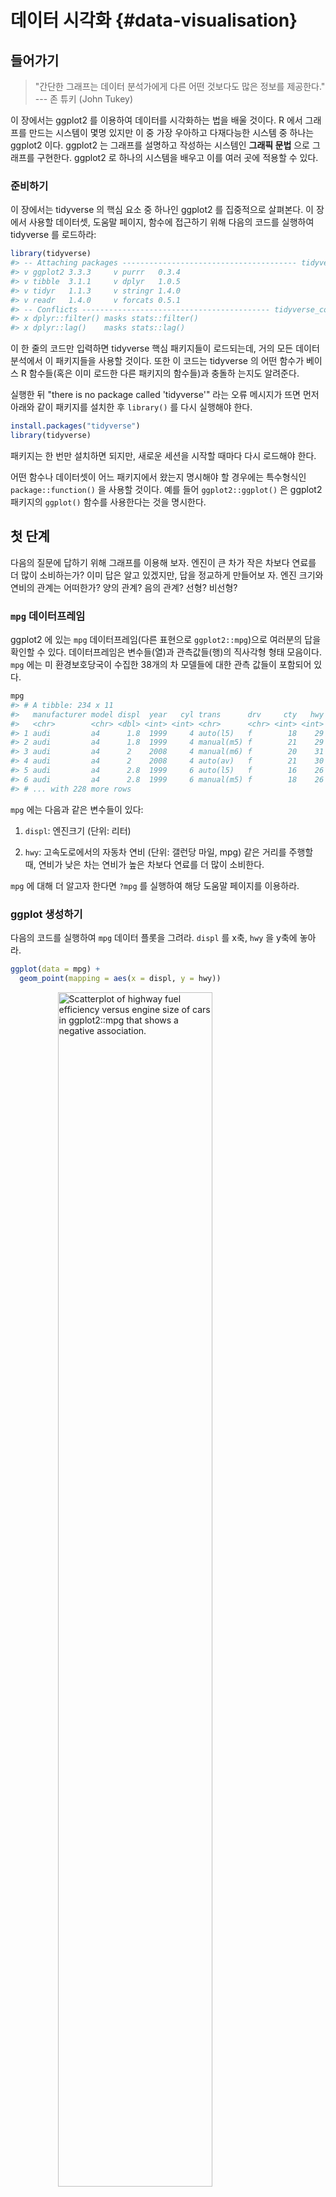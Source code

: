 # 데이터 시각화 {#data-visualisation}

## 들어가기

> "간단한 그래프는 데이터 분석가에게 다른 어떤 것보다도 많은 정보를 제공한다." 
--- 존 튜키 (John Tukey)

이 장에서는 ggplot2 를 이용하여 데이터를 시각화하는 법을 배울 것이다.
R 에서 그래프를 만드는 시스템이 몇명 있지만 이 중 가장 우아하고 다재다능한 
시스템 중 하나는 ggplot2 이다.
ggplot2 는 그래프를 설명하고 작성하는 시스템인 **그래픽 문법** 으로 그래프를 
구현한다.
ggplot2 로 하나의 시스템을 배우고 이를 여러 곳에 적용할 수 있다.

### 준비하기

이 장에서는 tidyverse 의 핵심 요소 중 하나인 ggplot2 를 집중적으로 살펴본다.
이 장에서 사용할 데이터셋, 도움말 페이지, 함수에 접근하기 위해 다음의 코드를 
실행하여 tidyverse 를 로드하라:


```r
library(tidyverse)
#> -- Attaching packages --------------------------------------- tidyverse 1.3.1 --
#> v ggplot2 3.3.3     v purrr   0.3.4
#> v tibble  3.1.1     v dplyr   1.0.5
#> v tidyr   1.1.3     v stringr 1.4.0
#> v readr   1.4.0     v forcats 0.5.1
#> -- Conflicts ------------------------------------------ tidyverse_conflicts() --
#> x dplyr::filter() masks stats::filter()
#> x dplyr::lag()    masks stats::lag()
```

이 한 줄의 코드만 입력하면 tidyverse 핵심 패키지들이 로드되는데, 거의 모든
데이터 분석에서 이 패키지들을 사용할 것이다. 또한 이 코드는 tidyverse 의 어떤 
함수가 베이스 R 함수들(혹은 이미 로드한 다른 패키지의 함수들)과 충돌하
는지도 알려준다.

실행한 뒤 "there is no package called 'tidyverse'" 라는 오류 메시지가 
뜨면 먼저 아래와 같이 패키지를 설치한 후 `library()` 를 다시 실행해야 한다.


```r
install.packages("tidyverse")
library(tidyverse)
```

패키지는 한 번만 설치하면 되지만, 새로운 세션을 시작할 때마다 다시 로드해야 한다.

어떤 함수나 데이터셋이 어느 패키지에서 왔는지 명시해야 할 경우에는 특수형식인 
`package::function()` 을 사용할 것이다.
예를 들어 `ggplot2::ggplot()` 은 ggplot2 패키지의 `ggplot()` 함수를 사용한다는 
것을 명시한다.

## 첫 단계

다음의 질문에 답하기 위해 그래프를 이용해 보자. 엔진이 큰 차가 작은 차보다
연료를 더 많이 소비하는가? 이미 답은 알고 있겠지만, 답을 정교하게 만들어보
자. 엔진 크기와 연비의 관계는 어떠한가? 양의 관계? 음의 관계? 선형? 비선형?

### `mpg` 데이터프레임

ggplot2 에 있는 `mpg` 데이터프레임(다른 표현으로 `ggplot2::mpg`)으로 여러분의 답을 
확인할 수 있다. 데이터프레임은 변수들(열)과 관측값들(행)의 직사각형 형태 
모음이다. `mpg` 에는 미 환경보호당국이 수집한 38개의 차 모델들에 대한 관측
값들이 포함되어 있다.


```r
mpg
#> # A tibble: 234 x 11
#>   manufacturer model displ  year   cyl trans      drv     cty   hwy fl    class 
#>   <chr>        <chr> <dbl> <int> <int> <chr>      <chr> <int> <int> <chr> <chr> 
#> 1 audi         a4      1.8  1999     4 auto(l5)   f        18    29 p     compa~
#> 2 audi         a4      1.8  1999     4 manual(m5) f        21    29 p     compa~
#> 3 audi         a4      2    2008     4 manual(m6) f        20    31 p     compa~
#> 4 audi         a4      2    2008     4 auto(av)   f        21    30 p     compa~
#> 5 audi         a4      2.8  1999     6 auto(l5)   f        16    26 p     compa~
#> 6 audi         a4      2.8  1999     6 manual(m5) f        18    26 p     compa~
#> # ... with 228 more rows
```

`mpg` 에는 다음과 같은 변수들이 있다:

1.  `displ`: 엔진크기 (단위: 리터)

2.  `hwy`:  고속도로에서의 자동차 연비 (단위: 갤런당 마일, mpg)
    같은 거리를 주행할 때, 연비가 낮은 차는 연비가 높은 차보다 연료를 더 많이 소비한다.

`mpg` 에 대해 더 알고자 한다면 `?mpg` 를 실행하여 해당 도움말 페이지를 이용하라.

### ggplot 생성하기

다음의 코드를 실행하여 `mpg` 데이터 플롯을 그려라. `displ` 를 x축, `hwy` 을 y축에 놓아라.


```r
ggplot(data = mpg) + 
  geom_point(mapping = aes(x = displ, y = hwy))
```

<img src="data-visualize_files/figure-html/unnamed-chunk-3-1.png" title="Scatterplot of highway fuel efficiency versus engine size of cars in ggplot2::mpg that shows a negative association." alt="Scatterplot of highway fuel efficiency versus engine size of cars in ggplot2::mpg that shows a negative association." width="70%" style="display: block; margin: auto;" />

이 플롯은 엔진 크기(`displ`)와 연비(`hwy`) 사이에 음의 관계가 있음을 보여준다.
다른 말로 하면 엔진이 큰 차들은 연료를 더 많이 소비한다. 
이제 연비와 엔진크기에 대한 여러분의 가설이 확인되거나 반증되었는가?

ggplot2 에서는, `ggplot()` 함수로 플롯을 시작한다.
`ggplot()` 을 하면 좌표시스템이 생성되고 레이어를 추가할 수 있다. 
`ggplot()` 의 첫 번째 인수는 그래프에서 사용할 데이터셋이다. 
따라서 `ggplot(data = mpg)` 를 하면 빈 그래프가 생성되지만,
그리 흥미로운 것이 아니므로 생략하겠다.
그래프는 `ggplot()` 에 하나 이상의 레이어를 추가해서 완성된다. 
함수 `geom_point()` 는 플롯에 점 레이어를 추가하여 산점도를 생성한다. 
ggplot2에는 여러 지옴(geom) 함수가 있는데, 각각은 플롯에 다른 유형의 레이어를 추가한다. 
이 장에서 다양한 함수를 배울 것이다.
ggplot2의 지옴 함수 각각에는 mapping 인수가 있다. 
이 인수는 데이터셋의 변수들이 시각적 속성으로 어떻게 매핑될지를 정의한다. 
이 인수는 항상 aes()와 쌍을 이루는데 `aes()` 의 `x`, `y` 인수는 x, y축으로 매핑될 변수를 지정한다. 
ggplot2 는 매핑된 변수를 `data` 인수(우리 경우엔 `mpg`)에서 찾는다.


### 그래프 작성 템플릿

이제 코드를 ggplot2로 그래프를 만드는, 재사용 가능한 템플릿으로 바꿔보자.
그래프를 만들려면 다음의 코드에서 괄호 안의 <>로 둘러쌓인 부분을, 해당되는
데이터셋, 지옴 함수, 매핑모음으로 바꾸어라.


```r
ggplot(data = <DATA>) + 
  <GEOM_FUNCTION>(mapping = aes(<MAPPINGS>))
```

이 장의 나머지 부분에서는 이 템플릿을 완성하고 확장하여 다른 유형의 그래프
들을 만드는 법을 살펴볼 것이다.
`<MAPPINGS>` 부분부터 시작해보자.

### 연습문제

1.  Run `ggplot(data = mpg)`.
    What do you see?

2.  How many rows are in `mpg`?
    How many columns?

3.  What does the `drv` variable describe?
    Read the help for `?mpg` to find out.

4.  Make a scatterplot of `hwy` vs `cyl`.

5.  What happens if you make a scatterplot of `class` vs `drv`?
    Why is the plot not useful?

## 심미성 매핑

> "그래프는 전혀 예상하지 못한 것을 보여줄 때 가장 큰 가치를 가진다." --- 존 튜키

다음의 그래프에서 한 그룹의 점들(빨간색으로 강조)은 선형 추세를 벗어나는
것처럼 보인다. 이 차들은 예상한 것보다 연비가 높다. 이 차들을 어떻게 설명할
수 있을까?

<img src="data-visualize_files/figure-html/unnamed-chunk-5-1.png" title="Scatterplot of highway fuel efficiency versus engine size of cars in ggplot2::mpg that shows a negative association. Cars with engine size greater than 5 litres and highway fuel efficiency greater than 20 miles per gallon stand out from the rest of the data and are highlighted in red." alt="Scatterplot of highway fuel efficiency versus engine size of cars in ggplot2::mpg that shows a negative association. Cars with engine size greater than 5 litres and highway fuel efficiency greater than 20 miles per gallon stand out from the rest of the data and are highlighted in red." width="70%" style="display: block; margin: auto;" />


연비가 높은 차들은 하이브리드 차라고 가설을 세워보자. 
이 가설을 검정하는 방법으로 각 차의 `class` 값(차종)을 살펴보는 방법이 있다. 
`mpg` 데이터셋의 `class` 변수는 차를 소형, 중형, SUV 같은 그룹으로 분류한다. 
이상값들이 하이브리드 차들이라면 소형이나 경차로 분류되었을 것이다. 
(이 데이터들은 하이브리드 트럭이나 SUV가 대중화되기 전에 수집되었음을 염두에 두자.)
`class` 같은 세 번째 변수를 **심미성(aesthetic)** 에 매핑하여 이차원 산점도에 
추가할 수도 있다. 
심미성은 플롯 객체들의 시각적 속성이다. 심미성에는 점의 크기, 모양, 색상 같은 것들이 포함된다. 심미성 속성값을 변경하여 점을 (다음 그림처럼) 다른 방법으로 표시할 수 있다. 
데이터를 설명할 때 ‘값’이라는 용어를 이미 사용했으므로 심미성 속성을 설명할 때는 ‘수준(level)’이라는 용어를 사용하자. 
여기에서는 크기, 모양, 색상의 수준을 변경하여 다음과 같이 점을 작게
혹은 삼각형이나 파란색으로 만들었다.

<img src="data-visualize_files/figure-html/unnamed-chunk-6-1.png" title="Diagram that shows four plotting characters next to each other. The first is a large circle, the second is a small circle, the third is a triangle, and the fourth is a blue circle." alt="Diagram that shows four plotting characters next to each other. The first is a large circle, the second is a small circle, the third is a triangle, and the fourth is a blue circle." width="70%" style="display: block; margin: auto;" />

플롯의 심미성을 데이터셋의 변수들에 매핑해서 데이터에 대한 정보를 전달할
수 있다. 
예를 들어 점의 색상을 `class` 변수에 매핑하여 각 차의 차종을 나타낼 수 있다.


```r
ggplot(data = mpg) + 
  geom_point(mapping = aes(x = displ, y = hwy, color = class))
```

<img src="data-visualize_files/figure-html/unnamed-chunk-7-1.png" title="Scatterplot of highway fuel efficiency versus engine size of cars in ggplot2::mpg that shows a negative association. The points representing each car are coloured according to the class of the car. The legend on the right of the plot shows the mapping between colours and levels of the class variable: 2seater, compact, midsize, minivan, pickup, or suv." alt="Scatterplot of highway fuel efficiency versus engine size of cars in ggplot2::mpg that shows a negative association. The points representing each car are coloured according to the class of the car. The legend on the right of the plot shows the mapping between colours and levels of the class variable: 2seater, compact, midsize, minivan, pickup, or suv." width="70%" style="display: block; margin: auto;" />

(해들리처럼 영국식 영어를 선호한다면 `color` 대신 `colour`를 사용할 수도 있다.)
심미성을 변수에 매핑하기 위해서는 `aes()` 내부에서 심미성 이름을 변수 이름과 
연결해야 한다. 
ggplot2는 변수의 고유한 값에 심미성의 고유한 수준(여기서는 고유한 색상)을 
자동으로 지정하는데, 이 과정을 **스케일링(scaling)** 이라고 한다. 
ggplot2는 어떤 수준이 어떤 값에 해당하는지를 설명하는 범례도 추가한다.

플롯의 색상들을 보면 이상값 중 다수가 2인승 차임을 보여준다. 
이 차들은 하이브리드 차가 아닌 것 같고, 놀랍게도 스포츠카들이다! 
스포츠카들은 SUV와 픽업트럭처럼 엔진이 크지만, 차체가 중형차나 소형차처럼 작아서 
연비가 좋다.
다시 생각해보면 이 차들은 엔진 크기가 컸기 때문에 하이브리드일 가능성이
낮다.
앞의 예제에서 `class` 변수를 색상 심미성에 매핑했지만 이 변수를 같은 
방법으로 크기(size) 심미성에 매핑할 수도 있다. 
이 경우, 각 점의 크기는 차종을 나타낼 것이다. 
여기서 경고가 뜨는데, 순서형이 아닌 변수(`class`)를 순서형 심미성(`size`)으로 
매핑하는 것은 바람직하지 않기 때문이다.


```r
ggplot(data = mpg) + 
  geom_point(mapping = aes(x = displ, y = hwy, size = class))
#> Warning: Using size for a discrete variable is not advised.
```

<img src="data-visualize_files/figure-html/unnamed-chunk-8-1.png" title="Scatterplot of highway fuel efficiency versus engine size of cars in ggplot2::mpg that shows a negative association. The points representing each car are sized according to the class of the car. The legend on the right of the plot shows the mapping between colours and levels of the class variable -- going from small to large: 2seater, compact, midsize, minivan, pickup, or suv." alt="Scatterplot of highway fuel efficiency versus engine size of cars in ggplot2::mpg that shows a negative association. The points representing each car are sized according to the class of the car. The legend on the right of the plot shows the mapping between colours and levels of the class variable -- going from small to large: 2seater, compact, midsize, minivan, pickup, or suv." width="70%" style="display: block; margin: auto;" />

Or we could have mapped `class` to the *alpha* aesthetic, which controls the transparency of the points, or to the shape aesthetic, which controls the shape of the points.


```r
# Left
ggplot(data = mpg) + 
  geom_point(mapping = aes(x = displ, y = hwy, alpha = class))
# Right
ggplot(data = mpg) + 
  geom_point(mapping = aes(x = displ, y = hwy, shape = class))
```

<img src="data-visualize_files/figure-html/unnamed-chunk-9-1.png" title="Two scatterplots next to each other, both visualizing highway fuel efficiency versus engine size of cars in ggplot2::mpg and showing a negative association. In the plot on the left class is mapped to the alpha aesthetic, resulting in different transparency levels for each level of class. In the plot on the right class is mapped the shape aesthetic, resulting in different plotting character shapes for each level of class. Each plot comes with a legend that shows the mapping between alpha level or shape and levels of the class variable." alt="Two scatterplots next to each other, both visualizing highway fuel efficiency versus engine size of cars in ggplot2::mpg and showing a negative association. In the plot on the left class is mapped to the alpha aesthetic, resulting in different transparency levels for each level of class. In the plot on the right class is mapped the shape aesthetic, resulting in different plotting character shapes for each level of class. Each plot comes with a legend that shows the mapping between alpha level or shape and levels of the class variable." width="50%" /><img src="data-visualize_files/figure-html/unnamed-chunk-9-2.png" title="Two scatterplots next to each other, both visualizing highway fuel efficiency versus engine size of cars in ggplot2::mpg and showing a negative association. In the plot on the left class is mapped to the alpha aesthetic, resulting in different transparency levels for each level of class. In the plot on the right class is mapped the shape aesthetic, resulting in different plotting character shapes for each level of class. Each plot comes with a legend that shows the mapping between alpha level or shape and levels of the class variable." alt="Two scatterplots next to each other, both visualizing highway fuel efficiency versus engine size of cars in ggplot2::mpg and showing a negative association. In the plot on the left class is mapped to the alpha aesthetic, resulting in different transparency levels for each level of class. In the plot on the right class is mapped the shape aesthetic, resulting in different plotting character shapes for each level of class. Each plot comes with a legend that shows the mapping between alpha level or shape and levels of the class variable." width="50%" />

What happened to the SUVs?
ggplot2 will only use six shapes at a time.
By default, additional groups will go unplotted when you use the shape aesthetic.

For each aesthetic, you use `aes()` to associate the name of the aesthetic with a variable to display.
The `aes()` function gathers together each of the aesthetic mappings used by a layer and passes them to the layer's mapping argument.
The syntax highlights a useful insight about `x` and `y`: the x and y locations of a point are themselves aesthetics, visual properties that you can map to variables to display information about the data.

Once you map an aesthetic, ggplot2 takes care of the rest.
It selects a reasonable scale to use with the aesthetic, and it constructs a legend that explains the mapping between levels and values.
For x and y aesthetics, ggplot2 does not create a legend, but it creates an axis line with tick marks and a label.
The axis line acts as a legend; it explains the mapping between locations and values.

You can also *set* the aesthetic properties of your geom manually.
For example, we can make all of the points in our plot blue:


```r
ggplot(data = mpg) + 
  geom_point(mapping = aes(x = displ, y = hwy), color = "blue")
```

<img src="data-visualize_files/figure-html/unnamed-chunk-10-1.png" title="Scatterplot of highway fuel efficiency versus engine size of cars in ggplot2::mpg that shows a negative association. All points are blue." alt="Scatterplot of highway fuel efficiency versus engine size of cars in ggplot2::mpg that shows a negative association. All points are blue." width="70%" style="display: block; margin: auto;" />

Here, the color doesn't convey information about a variable, but only changes the appearance of the plot.
To set an aesthetic manually, set the aesthetic by name as an argument of your geom function; i.e. it goes *outside* of `aes()`.
You'll need to pick a level that makes sense for that aesthetic:

-   The name of a color as a character string.

-   The size of a point in mm.

-   The shape of a point as a number, as shown in Figure \@ref(fig:shapes).

<div class="figure" style="text-align: center">
<img src="data-visualize_files/figure-html/shapes-1.png" alt="Mapping between shapes and the numbers that represent them: 0 - square, 1 - circle, 2 - triangle point up, 3 - plus, 4 - cross, 5 - diamond, 6 - triangle point down, 7 - square cross, 8 - star, 9 - diamond plus, 10 - circle plus, 11 - triangles up and down, 12 - square plus, 13 - circle cross, 14 - square and triangle down, 15 - filled square, 16 - filled circle, 17 - filled triangle point-up, 18 - filled diamond, 19 - solid circle, 20 - bullet (smaller circle), 21 - filled circle blue, 22 - filled square blue, 23 - filled diamond blue, 24 - filled triangle point-up blue, 25 - filled triangle point down blue." width="75%" />
<p class="caption">(\#fig:shapes)R has 25 built in shapes that are identified by numbers. There are some seeming duplicates: for example, 0, 15, and 22 are all squares. The difference comes from the interaction of the `colour` and `fill` aesthetics. The hollow shapes (0--14) have a border determined by `colour`; the solid shapes (15--20) are filled with `colour`; the filled shapes (21--24) have a border of `colour` and are filled with `fill`.</p>
</div>
### Exercises
1.  What's gone wrong with this code?
    Why are the points not blue?
    
    ```r
    ggplot(data = mpg) + 
      geom_point(mapping = aes(x = displ, y = hwy, color = "blue"))
    ```
    
    <img src="data-visualize_files/figure-html/unnamed-chunk-11-1.png" title="Scatterplot of highway fuel efficiency versus engine size of cars in ggplot2::mpg that shows a negative association. All points are red and the legend shows a red point that is mapped to the word 'blue'." alt="Scatterplot of highway fuel efficiency versus engine size of cars in ggplot2::mpg that shows a negative association. All points are red and the legend shows a red point that is mapped to the word 'blue'." width="70%" style="display: block; margin: auto;" />

2.  Which variables in `mpg` are categorical?
    Which variables are continuous?
    (Hint: type `?mpg` to read the documentation for the dataset).
    How can you see this information when you run `mpg`?

3.  Map a continuous variable to `color`, `size`, and `shape`.
    How do these aesthetics behave differently for categorical vs. continuous variables?

4.  What happens if you map the same variable to multiple aesthetics?

5.  What does the `stroke` aesthetic do?
    What shapes does it work with?
    (Hint: use `?geom_point`)

6.  What happens if you map an aesthetic to something other than a variable name, like `aes(colour = displ < 5)`?
    Note, you'll also need to specify x and y.

## Common problems

As you start to run R code, you're likely to run into problems.
Don't worry --- it happens to everyone.
I have been writing R code for years, and every day I still write code that doesn't work!

Start by carefully comparing the code that you're running to the code in the book.
R is extremely picky, and a misplaced character can make all the difference.
Make sure that every `(` is matched with a `)` and every `"` is paired with another `"`.
Sometimes you'll run the code and nothing happens.
Check the left-hand of your console: if it's a `+`, it means that R doesn't think you've typed a complete expression and it's waiting for you to finish it.
In this case, it's usually easy to start from scratch again by pressing ESCAPE to abort processing the current command.

One common problem when creating ggplot2 graphics is to put the `+` in the wrong place: it has to come at the end of the line, not the start.
In other words, make sure you haven't accidentally written code like this:

``` {.r}
ggplot(data = mpg) 
+ geom_point(mapping = aes(x = displ, y = hwy))
```

If you're still stuck, try the help.
You can get help about any R function by running `?function_name` in the console, or selecting the function name and pressing F1 in RStudio.
Don't worry if the help doesn't seem that helpful - instead skip down to the examples and look for code that matches what you're trying to do.

If that doesn't help, carefully read the error message.
Sometimes the answer will be buried there!
But when you're new to R, the answer might be in the error message but you don't yet know how to understand it.
Another great tool is Google: try googling the error message, as it's likely someone else has had the same problem, and has gotten help online.

## Facets

One way to add additional variables is with aesthetics.
Another way, particularly useful for categorical variables, is to split your plot into **facets**, subplots that each display one subset of the data.

To facet your plot by a single variable, use `facet_wrap()`.
The first argument of `facet_wrap()` is a formula, which you create with `~` followed by a variable name (here, "formula" is the bane if a data structure in R, not a synonym for "equation").
The variable that you pass to `facet_wrap()` should be discrete.


```r
ggplot(data = mpg) + 
  geom_point(mapping = aes(x = displ, y = hwy)) + 
  facet_grid(drv ~ cyl)
```

<img src="data-visualize_files/figure-html/unnamed-chunk-12-1.png" title="Scatterplot of highway fuel efficiency versus engine size of cars in ggplot2::mpg, faceted by class, with facets spanning two rows." alt="Scatterplot of highway fuel efficiency versus engine size of cars in ggplot2::mpg, faceted by class, with facets spanning two rows." width="70%" style="display: block; margin: auto;" />

To facet your plot on the combination of two variables, add `facet_grid()` to your plot call.
The first argument of `facet_grid()` is also a formula.
This time the formula should contain two variable names separated by a `~`.


```r
ggplot(data = mpg) + 
  geom_point(mapping = aes(x = displ, y = hwy)) + 
  facet_grid(drv ~ cyl)
```

<img src="data-visualize_files/figure-html/unnamed-chunk-13-1.png" title="Scatterplot of highway fuel efficiency versus engine size of cars in ggplot2::mpg, faceted by number of cylinders across rows and by type of drive train across columns. This results in a 4x3 grid of 12 facets. Some of these facets have no observations: 5 cylinders and 4 wheel drive, 4 or 5 cylinders and front wheel drive." alt="Scatterplot of highway fuel efficiency versus engine size of cars in ggplot2::mpg, faceted by number of cylinders across rows and by type of drive train across columns. This results in a 4x3 grid of 12 facets. Some of these facets have no observations: 5 cylinders and 4 wheel drive, 4 or 5 cylinders and front wheel drive." width="70%" style="display: block; margin: auto;" />

If you prefer to not facet in the rows or columns dimension, use a `.` instead of a variable name, e.g. `+ facet_grid(. ~ cyl)`.

### Exercises

1.  What happens if you facet on a continuous variable?

2.  What do the empty cells in plot with `facet_grid(drv ~ cyl)` mean?
    How do they relate to this plot?

    
    ```r
    ggplot(data = mpg) + 
      geom_point(mapping = aes(x = drv, y = cyl))
    ```
    
    <img src="data-visualize_files/figure-html/unnamed-chunk-14-1.png" title="Scatterplot of number of cycles versus type of drive train of cars in ggplot2::mpg. Shows that there are no cars with 5 cylinders that are 4 wheel drive or with 4 or 5 cylinders that are front wheel drive." alt="Scatterplot of number of cycles versus type of drive train of cars in ggplot2::mpg. Shows that there are no cars with 5 cylinders that are 4 wheel drive or with 4 or 5 cylinders that are front wheel drive." width="70%" style="display: block; margin: auto;" />

3.  What plots does the following code make?
    What does `.` do?

    
    ```r
    ggplot(data = mpg) + 
      geom_point(mapping = aes(x = displ, y = hwy)) +
      facet_grid(drv ~ .)
    ggplot(data = mpg) + 
      geom_point(mapping = aes(x = displ, y = hwy)) +
      facet_grid(. ~ cyl)
    ```

4.  Take the first faceted plot in this section:

    
    ```r
    ggplot(data = mpg) + 
      geom_point(mapping = aes(x = displ, y = hwy)) + 
      facet_wrap(~ class, nrow = 2)
    ```

    What are the advantages to using faceting instead of the colour aesthetic?
    What are the disadvantages?
    How might the balance change if you had a larger dataset?

5.  Read `?facet_wrap`.
    What does `nrow` do?
    What does `ncol` do?
    What other options control the layout of the individual panels?
    Why doesn't `facet_grid()` have `nrow` and `ncol` arguments?

6.  Which of the following two plots makes it easier to compare engine size (`displ`) across cars with different drive trains?
    What does this say about when to place a faceting variable across rows or columns?

    
    ```r
    ggplot(data = mpg) + 
      geom_point(mapping = aes(x = displ, y = hwy)) + 
      facet_grid(drv ~ .)
    ggplot(data = mpg) + 
      geom_point(mapping = aes(x = displ, y = hwy)) + 
      facet_grid(. ~ drv)
    ```
    
    <img src="data-visualize_files/figure-html/unnamed-chunk-17-1.png" title="Two faceted plots, both visualizing highway fuel efficiency versus engine size of cars in ggplot2::mpg, faceted by drive train. In the top plot, facet are organized across rows and in the second, across columns." alt="Two faceted plots, both visualizing highway fuel efficiency versus engine size of cars in ggplot2::mpg, faceted by drive train. In the top plot, facet are organized across rows and in the second, across columns." width="70%" style="display: block; margin: auto;" /><img src="data-visualize_files/figure-html/unnamed-chunk-17-2.png" title="Two faceted plots, both visualizing highway fuel efficiency versus engine size of cars in ggplot2::mpg, faceted by drive train. In the top plot, facet are organized across rows and in the second, across columns." alt="Two faceted plots, both visualizing highway fuel efficiency versus engine size of cars in ggplot2::mpg, faceted by drive train. In the top plot, facet are organized across rows and in the second, across columns." width="70%" style="display: block; margin: auto;" />

7.  Recreate this plot using `facet_wrap()` instead of `facet_grid()`.
    How do the positions of the facet labels change?

    
    ```r
    ggplot(data = mpg) + 
      geom_point(mapping = aes(x = displ, y = hwy)) +
      facet_grid(drv ~ .)
    ```
    
    <img src="data-visualize_files/figure-html/unnamed-chunk-18-1.png" title="Scatterplot of highway fuel efficiency versus engine size of cars in ggplot2::mpg, faceted by type of drive train across rows." alt="Scatterplot of highway fuel efficiency versus engine size of cars in ggplot2::mpg, faceted by type of drive train across rows." width="70%" style="display: block; margin: auto;" />

## Geometric objects

How are these two plots similar?

<img src="data-visualize_files/figure-html/unnamed-chunk-19-1.png" title="Two plots: the plot on the left is a scatterplot of highway fuel efficiency versus engine size of cars in ggplot2::mpg and the plot on the right shows a smooth curve that follows the trajectory of the relationship between these variables. A confidence interval around the smooth curve is also displayed." alt="Two plots: the plot on the left is a scatterplot of highway fuel efficiency versus engine size of cars in ggplot2::mpg and the plot on the right shows a smooth curve that follows the trajectory of the relationship between these variables. A confidence interval around the smooth curve is also displayed." width="50%" /><img src="data-visualize_files/figure-html/unnamed-chunk-19-2.png" title="Two plots: the plot on the left is a scatterplot of highway fuel efficiency versus engine size of cars in ggplot2::mpg and the plot on the right shows a smooth curve that follows the trajectory of the relationship between these variables. A confidence interval around the smooth curve is also displayed." alt="Two plots: the plot on the left is a scatterplot of highway fuel efficiency versus engine size of cars in ggplot2::mpg and the plot on the right shows a smooth curve that follows the trajectory of the relationship between these variables. A confidence interval around the smooth curve is also displayed." width="50%" />

Both plots contain the same x variable, the same y variable, and both describe the same data.
But the plots are not identical.
Each plot uses a different visual object to represent the data.
In ggplot2 syntax, we say that they use different **geoms**.

A **geom** is the geometrical object that a plot uses to represent data.
People often describe plots by the type of geom that the plot uses.
For example, bar charts use bar geoms, line charts use line geoms, boxplots use boxplot geoms, and so on.
Scatterplots break the trend; they use the point geom.
As we see above, you can use different geoms to plot the same data.
The plot on the left uses the point geom, and the plot on the right uses the smooth geom, a smooth line fitted to the data.

To change the geom in your plot, change the geom function that you add to `ggplot()`.
For instance, to make the plots above, you can use this code:


```r
# left
ggplot(data = mpg) + 
  geom_point(mapping = aes(x = displ, y = hwy))
# right
ggplot(data = mpg) + 
  geom_smooth(mapping = aes(x = displ, y = hwy))
```

Every geom function in ggplot2 takes a `mapping` argument.
However, not every aesthetic works with every geom.
You could set the shape of a point, but you couldn't set the "shape" of a line.
On the other hand, you *could* set the linetype of a line.
`geom_smooth()` will draw a different line, with a different linetype, for each unique value of the variable that you map to linetype.


```r
ggplot(data = mpg) + 
  geom_smooth(mapping = aes(x = displ, y = hwy, linetype = drv))
```

<img src="data-visualize_files/figure-html/unnamed-chunk-21-1.png" title="A plot of highway fuel efficiency versus engine size of cars in ggplot2::mpg. The data are represented with smooth curves, which use a different line type (solid, dashed, or long dashed) for each type of drive train. Confidence intervals around the smooth curves are also displayed." alt="A plot of highway fuel efficiency versus engine size of cars in ggplot2::mpg. The data are represented with smooth curves, which use a different line type (solid, dashed, or long dashed) for each type of drive train. Confidence intervals around the smooth curves are also displayed." width="70%" style="display: block; margin: auto;" />

Here `geom_smooth()` separates the cars into three lines based on their `drv` value, which describes a car's drive train.
One line describes all of the points with a `4` value, one line describes all of the points with an `f` value, and one line describes all of the points with an `r` value.
Here, `4` stands for four-wheel drive, `f` for front-wheel drive, and `r` for rear-wheel drive.

If this sounds strange, we can make it more clear by overlaying the lines on top of the raw data and then colouring everything according to `drv`.

<img src="data-visualize_files/figure-html/unnamed-chunk-22-1.png" title="A plot of highway fuel efficiency versus engine size of cars in ggplot2::mpg. The data are represented with points (coloured by drive train) as well as smooth curves (where line type is determined based on drive train as well). Confidence intervals around the smooth curves are also displayed." alt="A plot of highway fuel efficiency versus engine size of cars in ggplot2::mpg. The data are represented with points (coloured by drive train) as well as smooth curves (where line type is determined based on drive train as well). Confidence intervals around the smooth curves are also displayed." width="70%" style="display: block; margin: auto;" />

Notice that this plot contains two geoms in the same graph!
If this makes you excited, buckle up.
You will learn how to place multiple geoms in the same plot very soon.

ggplot2 provides over 40 geoms, and extension packages provide even more (see <https://exts.ggplot2.tidyverse.org/gallery/> for a sampling).
The best way to get a comprehensive overview is the ggplot2 cheatsheet, which you can find at <http://rstudio.com/resources/cheatsheets>.
To learn more about any single geom, use help, e.g. `?geom_smooth`.

Many geoms, like `geom_smooth()`, use a single geometric object to display multiple rows of data.
For these geoms, you can set the `group` aesthetic to a categorical variable to draw multiple objects.
ggplot2 will draw a separate object for each unique value of the grouping variable.
In practice, ggplot2 will automatically group the data for these geoms whenever you map an aesthetic to a discrete variable (as in the `linetype` example).
It is convenient to rely on this feature because the group aesthetic by itself does not add a legend or distinguishing features to the geoms.


```r
ggplot(data = mpg) +
  geom_smooth(mapping = aes(x = displ, y = hwy))
              
ggplot(data = mpg) +
  geom_smooth(mapping = aes(x = displ, y = hwy, group = drv))
    
ggplot(data = mpg) +
  geom_smooth(
    mapping = aes(x = displ, y = hwy, color = drv),
    show.legend = FALSE
  )
```

<img src="data-visualize_files/figure-html/unnamed-chunk-23-1.png" title="Three plots, each with highway fuel efficiency on the y-axis and engine size of cars in ggplot2::mpg, where data are represented by a smooth curve. The first plot only has these two variables, the center plot has three separate smooth curves for each level of drive train, and the right plot not only has the same three separate smooth curves for each level of drive train but these curves are plotted in different colours, without a legend explaining which color maps to which level. Confidence intervals around the smooth curves are also displayed." alt="Three plots, each with highway fuel efficiency on the y-axis and engine size of cars in ggplot2::mpg, where data are represented by a smooth curve. The first plot only has these two variables, the center plot has three separate smooth curves for each level of drive train, and the right plot not only has the same three separate smooth curves for each level of drive train but these curves are plotted in different colours, without a legend explaining which color maps to which level. Confidence intervals around the smooth curves are also displayed." width="33%" /><img src="data-visualize_files/figure-html/unnamed-chunk-23-2.png" title="Three plots, each with highway fuel efficiency on the y-axis and engine size of cars in ggplot2::mpg, where data are represented by a smooth curve. The first plot only has these two variables, the center plot has three separate smooth curves for each level of drive train, and the right plot not only has the same three separate smooth curves for each level of drive train but these curves are plotted in different colours, without a legend explaining which color maps to which level. Confidence intervals around the smooth curves are also displayed." alt="Three plots, each with highway fuel efficiency on the y-axis and engine size of cars in ggplot2::mpg, where data are represented by a smooth curve. The first plot only has these two variables, the center plot has three separate smooth curves for each level of drive train, and the right plot not only has the same three separate smooth curves for each level of drive train but these curves are plotted in different colours, without a legend explaining which color maps to which level. Confidence intervals around the smooth curves are also displayed." width="33%" /><img src="data-visualize_files/figure-html/unnamed-chunk-23-3.png" title="Three plots, each with highway fuel efficiency on the y-axis and engine size of cars in ggplot2::mpg, where data are represented by a smooth curve. The first plot only has these two variables, the center plot has three separate smooth curves for each level of drive train, and the right plot not only has the same three separate smooth curves for each level of drive train but these curves are plotted in different colours, without a legend explaining which color maps to which level. Confidence intervals around the smooth curves are also displayed." alt="Three plots, each with highway fuel efficiency on the y-axis and engine size of cars in ggplot2::mpg, where data are represented by a smooth curve. The first plot only has these two variables, the center plot has three separate smooth curves for each level of drive train, and the right plot not only has the same three separate smooth curves for each level of drive train but these curves are plotted in different colours, without a legend explaining which color maps to which level. Confidence intervals around the smooth curves are also displayed." width="33%" />

To display multiple geoms in the same plot, add multiple geom functions to `ggplot()`:


```r
ggplot(data = mpg) + 
  geom_point(mapping = aes(x = displ, y = hwy)) +
  geom_smooth(mapping = aes(x = displ, y = hwy))
```

<img src="data-visualize_files/figure-html/unnamed-chunk-24-1.png" title="Scatterplot of highway fuel efficiency versus engine size of cars in ggplot2::mpg with a smooth curve overlaid. A confidence interval around the smooth curves is also displayed." alt="Scatterplot of highway fuel efficiency versus engine size of cars in ggplot2::mpg with a smooth curve overlaid. A confidence interval around the smooth curves is also displayed." width="70%" style="display: block; margin: auto;" />

This, however, introduces some duplication in our code.
Imagine if you wanted to change the y-axis to display `cty` instead of `hwy`.
You'd need to change the variable in two places, and you might forget to update one.
You can avoid this type of repetition by passing a set of mappings to `ggplot()`.
ggplot2 will treat these mappings as global mappings that apply to each geom in the graph.
In other words, this code will produce the same plot as the previous code:


```r
ggplot(data = mpg, mapping = aes(x = displ, y = hwy)) + 
  geom_point() + 
  geom_smooth()
```

If you place mappings in a geom function, ggplot2 will treat them as local mappings for the layer.
It will use these mappings to extend or overwrite the global mappings *for that layer only*.
This makes it possible to display different aesthetics in different layers.


```r
ggplot(data = mpg, mapping = aes(x = displ, y = hwy)) + 
  geom_point(mapping = aes(color = class)) + 
  geom_smooth()
```

<img src="data-visualize_files/figure-html/unnamed-chunk-26-1.png" title="Scatterplot of highway fuel efficiency versus engine size of cars in ggplot2::mpg, where points are coloured according to the car class. A smooth curve following the trajectory of the relationship between highway fuel efficiency versus engine size of cars is overlaid along with a confidence interval around it." alt="Scatterplot of highway fuel efficiency versus engine size of cars in ggplot2::mpg, where points are coloured according to the car class. A smooth curve following the trajectory of the relationship between highway fuel efficiency versus engine size of cars is overlaid along with a confidence interval around it." width="70%" style="display: block; margin: auto;" />

You can use the same idea to specify different `data` for each layer.
Here, our smooth line displays just a subset of the `mpg` dataset, the subcompact cars.
The local data argument in `geom_smooth()` overrides the global data argument in `ggplot()` for that layer only.


```r
ggplot(data = mpg, mapping = aes(x = displ, y = hwy)) + 
  geom_point(mapping = aes(color = class)) + 
  geom_smooth(data = filter(mpg, class == "subcompact"), se = FALSE)
```

<img src="data-visualize_files/figure-html/unnamed-chunk-27-1.png" title="Scatterplot of highway fuel efficiency versus engine size of cars in ggplot2::mpg, where points are coloured according to the car class. A smooth curve following the trajectory of the relationship between highway fuel efficiency versus engine size of subcompact cars is overlaid along with a confidence interval around it." alt="Scatterplot of highway fuel efficiency versus engine size of cars in ggplot2::mpg, where points are coloured according to the car class. A smooth curve following the trajectory of the relationship between highway fuel efficiency versus engine size of subcompact cars is overlaid along with a confidence interval around it." width="70%" style="display: block; margin: auto;" />

(You'll learn how `filter()` works in the chapter on data transformations: for now, just know that this command selects only the subcompact cars.)

### Exercises

1.  What geom would you use to draw a line chart?
    A boxplot?
    A histogram?
    An area chart?

2.  Run this code in your head and predict what the output will look like.
    Then, run the code in R and check your predictions.

    
    ```r
    ggplot(data = mpg, mapping = aes(x = displ, y = hwy, color = drv)) + 
      geom_point() + 
      geom_smooth(se = FALSE)
    ```

3.  What does `show.legend = FALSE` do?
    What happens if you remove it?\
    Why do you think I used it earlier in the chapter?

4.  What does the `se` argument to `geom_smooth()` do?

5.  Will these two graphs look different?
    Why/why not?

    
    ```r
    ggplot(data = mpg, mapping = aes(x = displ, y = hwy)) + 
      geom_point() + 
      geom_smooth()
    ggplot() + 
      geom_point(data = mpg, mapping = aes(x = displ, y = hwy)) + 
      geom_smooth(data = mpg, mapping = aes(x = displ, y = hwy))
    ```

6.  Recreate the R code necessary to generate the following graphs.
    Note that wherever a categorical variable is used in the plot, it's `drv`.

    <img src="data-visualize_files/figure-html/unnamed-chunk-30-1.png" title="There are six scatterplots in this figure, arranged in a 3x2 grid. In all plots highway fuel efficiency of cars in ggplot2::mpg are on the y-axis and engine size is on the x-axis. The first plot shows all points in black with a smooth curve overlaid on them. In the second plot points are also all black, with separate smooth curves overlaid for each level of drive train. On the third plot, points and the smooth curves are represented in different colours for each level of drive train. In the fourth plot the points are represented in different colours for each level of drive train but there is only a single smooth line fitted to the whole data. In the fifth plot, points are represented in different colours for each level of drive train, and a separate smooth curve with different line types are fitted to each level of drive train. And finally in the sixth plot points are represented in different colours for each level of drive train and they have a thick white border." alt="There are six scatterplots in this figure, arranged in a 3x2 grid. In all plots highway fuel efficiency of cars in ggplot2::mpg are on the y-axis and engine size is on the x-axis. The first plot shows all points in black with a smooth curve overlaid on them. In the second plot points are also all black, with separate smooth curves overlaid for each level of drive train. On the third plot, points and the smooth curves are represented in different colours for each level of drive train. In the fourth plot the points are represented in different colours for each level of drive train but there is only a single smooth line fitted to the whole data. In the fifth plot, points are represented in different colours for each level of drive train, and a separate smooth curve with different line types are fitted to each level of drive train. And finally in the sixth plot points are represented in different colours for each level of drive train and they have a thick white border." width="50%" /><img src="data-visualize_files/figure-html/unnamed-chunk-30-2.png" title="There are six scatterplots in this figure, arranged in a 3x2 grid. In all plots highway fuel efficiency of cars in ggplot2::mpg are on the y-axis and engine size is on the x-axis. The first plot shows all points in black with a smooth curve overlaid on them. In the second plot points are also all black, with separate smooth curves overlaid for each level of drive train. On the third plot, points and the smooth curves are represented in different colours for each level of drive train. In the fourth plot the points are represented in different colours for each level of drive train but there is only a single smooth line fitted to the whole data. In the fifth plot, points are represented in different colours for each level of drive train, and a separate smooth curve with different line types are fitted to each level of drive train. And finally in the sixth plot points are represented in different colours for each level of drive train and they have a thick white border." alt="There are six scatterplots in this figure, arranged in a 3x2 grid. In all plots highway fuel efficiency of cars in ggplot2::mpg are on the y-axis and engine size is on the x-axis. The first plot shows all points in black with a smooth curve overlaid on them. In the second plot points are also all black, with separate smooth curves overlaid for each level of drive train. On the third plot, points and the smooth curves are represented in different colours for each level of drive train. In the fourth plot the points are represented in different colours for each level of drive train but there is only a single smooth line fitted to the whole data. In the fifth plot, points are represented in different colours for each level of drive train, and a separate smooth curve with different line types are fitted to each level of drive train. And finally in the sixth plot points are represented in different colours for each level of drive train and they have a thick white border." width="50%" /><img src="data-visualize_files/figure-html/unnamed-chunk-30-3.png" title="There are six scatterplots in this figure, arranged in a 3x2 grid. In all plots highway fuel efficiency of cars in ggplot2::mpg are on the y-axis and engine size is on the x-axis. The first plot shows all points in black with a smooth curve overlaid on them. In the second plot points are also all black, with separate smooth curves overlaid for each level of drive train. On the third plot, points and the smooth curves are represented in different colours for each level of drive train. In the fourth plot the points are represented in different colours for each level of drive train but there is only a single smooth line fitted to the whole data. In the fifth plot, points are represented in different colours for each level of drive train, and a separate smooth curve with different line types are fitted to each level of drive train. And finally in the sixth plot points are represented in different colours for each level of drive train and they have a thick white border." alt="There are six scatterplots in this figure, arranged in a 3x2 grid. In all plots highway fuel efficiency of cars in ggplot2::mpg are on the y-axis and engine size is on the x-axis. The first plot shows all points in black with a smooth curve overlaid on them. In the second plot points are also all black, with separate smooth curves overlaid for each level of drive train. On the third plot, points and the smooth curves are represented in different colours for each level of drive train. In the fourth plot the points are represented in different colours for each level of drive train but there is only a single smooth line fitted to the whole data. In the fifth plot, points are represented in different colours for each level of drive train, and a separate smooth curve with different line types are fitted to each level of drive train. And finally in the sixth plot points are represented in different colours for each level of drive train and they have a thick white border." width="50%" /><img src="data-visualize_files/figure-html/unnamed-chunk-30-4.png" title="There are six scatterplots in this figure, arranged in a 3x2 grid. In all plots highway fuel efficiency of cars in ggplot2::mpg are on the y-axis and engine size is on the x-axis. The first plot shows all points in black with a smooth curve overlaid on them. In the second plot points are also all black, with separate smooth curves overlaid for each level of drive train. On the third plot, points and the smooth curves are represented in different colours for each level of drive train. In the fourth plot the points are represented in different colours for each level of drive train but there is only a single smooth line fitted to the whole data. In the fifth plot, points are represented in different colours for each level of drive train, and a separate smooth curve with different line types are fitted to each level of drive train. And finally in the sixth plot points are represented in different colours for each level of drive train and they have a thick white border." alt="There are six scatterplots in this figure, arranged in a 3x2 grid. In all plots highway fuel efficiency of cars in ggplot2::mpg are on the y-axis and engine size is on the x-axis. The first plot shows all points in black with a smooth curve overlaid on them. In the second plot points are also all black, with separate smooth curves overlaid for each level of drive train. On the third plot, points and the smooth curves are represented in different colours for each level of drive train. In the fourth plot the points are represented in different colours for each level of drive train but there is only a single smooth line fitted to the whole data. In the fifth plot, points are represented in different colours for each level of drive train, and a separate smooth curve with different line types are fitted to each level of drive train. And finally in the sixth plot points are represented in different colours for each level of drive train and they have a thick white border." width="50%" /><img src="data-visualize_files/figure-html/unnamed-chunk-30-5.png" title="There are six scatterplots in this figure, arranged in a 3x2 grid. In all plots highway fuel efficiency of cars in ggplot2::mpg are on the y-axis and engine size is on the x-axis. The first plot shows all points in black with a smooth curve overlaid on them. In the second plot points are also all black, with separate smooth curves overlaid for each level of drive train. On the third plot, points and the smooth curves are represented in different colours for each level of drive train. In the fourth plot the points are represented in different colours for each level of drive train but there is only a single smooth line fitted to the whole data. In the fifth plot, points are represented in different colours for each level of drive train, and a separate smooth curve with different line types are fitted to each level of drive train. And finally in the sixth plot points are represented in different colours for each level of drive train and they have a thick white border." alt="There are six scatterplots in this figure, arranged in a 3x2 grid. In all plots highway fuel efficiency of cars in ggplot2::mpg are on the y-axis and engine size is on the x-axis. The first plot shows all points in black with a smooth curve overlaid on them. In the second plot points are also all black, with separate smooth curves overlaid for each level of drive train. On the third plot, points and the smooth curves are represented in different colours for each level of drive train. In the fourth plot the points are represented in different colours for each level of drive train but there is only a single smooth line fitted to the whole data. In the fifth plot, points are represented in different colours for each level of drive train, and a separate smooth curve with different line types are fitted to each level of drive train. And finally in the sixth plot points are represented in different colours for each level of drive train and they have a thick white border." width="50%" /><img src="data-visualize_files/figure-html/unnamed-chunk-30-6.png" title="There are six scatterplots in this figure, arranged in a 3x2 grid. In all plots highway fuel efficiency of cars in ggplot2::mpg are on the y-axis and engine size is on the x-axis. The first plot shows all points in black with a smooth curve overlaid on them. In the second plot points are also all black, with separate smooth curves overlaid for each level of drive train. On the third plot, points and the smooth curves are represented in different colours for each level of drive train. In the fourth plot the points are represented in different colours for each level of drive train but there is only a single smooth line fitted to the whole data. In the fifth plot, points are represented in different colours for each level of drive train, and a separate smooth curve with different line types are fitted to each level of drive train. And finally in the sixth plot points are represented in different colours for each level of drive train and they have a thick white border." alt="There are six scatterplots in this figure, arranged in a 3x2 grid. In all plots highway fuel efficiency of cars in ggplot2::mpg are on the y-axis and engine size is on the x-axis. The first plot shows all points in black with a smooth curve overlaid on them. In the second plot points are also all black, with separate smooth curves overlaid for each level of drive train. On the third plot, points and the smooth curves are represented in different colours for each level of drive train. In the fourth plot the points are represented in different colours for each level of drive train but there is only a single smooth line fitted to the whole data. In the fifth plot, points are represented in different colours for each level of drive train, and a separate smooth curve with different line types are fitted to each level of drive train. And finally in the sixth plot points are represented in different colours for each level of drive train and they have a thick white border." width="50%" />
## Statistical transformations
Next, let's take a look at a bar chart.
Bar charts seem simple, but they are interesting because they reveal something subtle about plots.
Consider a basic bar chart, as drawn with `geom_bar()`.
The following chart displays the total number of diamonds in the `diamonds` dataset, grouped by `cut`.
The `diamonds` dataset is in the ggplot2 package and contains information on \~54,000 diamonds, including the `price`, `carat`, `color`, `clarity`, and `cut` of each diamond.
The chart shows that more diamonds are available with high quality cuts than with low quality cuts.

```r
ggplot(data = diamonds) + 
  geom_bar(mapping = aes(x = cut))
```

<img src="data-visualize_files/figure-html/unnamed-chunk-31-1.png" title="Bar chart of number of each each cut of diamond in the ggplots::diamonds dataset. There are roughly 1500 fair diamonds, 5000 good, 12000 very good, 14000 premium, and 22000 ideal cut diamonds." alt="Bar chart of number of each each cut of diamond in the ggplots::diamonds dataset. There are roughly 1500 fair diamonds, 5000 good, 12000 very good, 14000 premium, and 22000 ideal cut diamonds." width="70%" style="display: block; margin: auto;" />

On the x-axis, the chart displays `cut`, a variable from `diamonds`.
On the y-axis, it displays count, but count is not a variable in `diamonds`!
Where does count come from?
Many graphs, like scatterplots, plot the raw values of your dataset.
Other graphs, like bar charts, calculate new values to plot:

-   bar charts, histograms, and frequency polygons bin your data and then plot bin counts, the number of points that fall in each bin.

-   smoothers fit a model to your data and then plot predictions from the model.

-   boxplots compute a robust summary of the distribution and then display a specially formatted box.

The algorithm used to calculate new values for a graph is called a **stat**, short for statistical transformation.
The figure below describes how this process works with `geom_bar()`.

<img src="images/visualization-stat-bar.png" title="A figure demonstrating three steps of creating a bar chart: 1. geom_bar() begins with the diamonds data set. 2. geom_bar() transforms the data with the &quot;count&quot; stat, which returns a data set of cut values and counts. 3. geom_bar() uses the transformed data to build the plot. cut is mapped to the x-axis, count is mapped to the y-axis." alt="A figure demonstrating three steps of creating a bar chart: 1. geom_bar() begins with the diamonds data set. 2. geom_bar() transforms the data with the &quot;count&quot; stat, which returns a data set of cut values and counts. 3. geom_bar() uses the transformed data to build the plot. cut is mapped to the x-axis, count is mapped to the y-axis." width="100%" style="display: block; margin: auto;" />

You can learn which stat a geom uses by inspecting the default value for the `stat` argument.
For example, `?geom_bar` shows that the default value for `stat` is "count", which means that `geom_bar()` uses `stat_count()`.
`stat_count()` is documented on the same page as `geom_bar()`, and if you scroll down you can find a section called "Computed variables".
That describes how it computes two new variables: `count` and `prop`.

You can generally use geoms and stats interchangeably.
For example, you can recreate the previous plot using `stat_count()` instead of `geom_bar()`:


```r
ggplot(data = diamonds) + 
  stat_count(mapping = aes(x = cut))
```

<img src="data-visualize_files/figure-html/unnamed-chunk-33-1.png" title="Bar chart of number of each each cut of diamond in the ggplots::diamonds dataset. There are roughly 1500 fair diamonds, 5000 good, 12000 very good, 14000 premium, and 22000 ideal cut diamonds." alt="Bar chart of number of each each cut of diamond in the ggplots::diamonds dataset. There are roughly 1500 fair diamonds, 5000 good, 12000 very good, 14000 premium, and 22000 ideal cut diamonds." width="70%" style="display: block; margin: auto;" />

This works because every geom has a default stat; and every stat has a default geom.
This means that you can typically use geoms without worrying about the underlying statistical transformation.
There are three reasons you might need to use a stat explicitly:

1.  You might want to override the default stat.
    In the code below, I change the stat of `geom_bar()` from count (the default) to identity.
    This lets me map the height of the bars to the raw values of a $y$ variable.
    Unfortunately when people talk about bar charts casually, they might be referring to this type of bar chart, where the height of the bar is already present in the data, or the previous bar chart where the height of the bar is generated by counting rows.

    
    ```r
    demo <- tribble(
      ~cut,         ~freq,
      "Fair",       1610,
      "Good",       4906,
      "Very Good",  12082,
      "Premium",    13791,
      "Ideal",      21551
    )
    ggplot(data = demo) +
      geom_bar(mapping = aes(x = cut, y = freq), stat = "identity")
    ```
    
    <img src="data-visualize_files/figure-html/unnamed-chunk-34-1.png" title="Bar chart of number of each each cut of diamond in the ggplots::diamonds dataset. There are roughly 1500 fair diamonds, 5000 good, 22000 ideal, 14000 premium, and 12000 very good, cut diamonds." alt="Bar chart of number of each each cut of diamond in the ggplots::diamonds dataset. There are roughly 1500 fair diamonds, 5000 good, 22000 ideal, 14000 premium, and 12000 very good, cut diamonds." width="70%" style="display: block; margin: auto;" />

    (Don't worry that you haven't seen `<-` or `tribble()` before.
    You might be able to guess at their meaning from the context, and you'll learn exactly what they do soon!)

2.  You might want to override the default mapping from transformed variables to aesthetics.
    For example, you might want to display a bar chart of proportions, rather than counts:

    
    ```r
    ggplot(data = diamonds) + 
      geom_bar(mapping = aes(x = cut, y = after_stat(prop), group = 1))
    ```
    
    <img src="data-visualize_files/figure-html/unnamed-chunk-35-1.png" title="Bar chart of proportion of each each cut of diamond in the ggplots::diamonds dataset. Roughly, fair diamonds make up 0.03, good 0.09, very good 0.22, premium 26, and ideal 0.40." alt="Bar chart of proportion of each each cut of diamond in the ggplots::diamonds dataset. Roughly, fair diamonds make up 0.03, good 0.09, very good 0.22, premium 26, and ideal 0.40." width="70%" style="display: block; margin: auto;" />

    To find the variables computed by the stat, look for the section titled "computed variables" in the help for `geom_bar()`.

3.  You might want to draw greater attention to the statistical transformation in your code.
    For example, you might use `stat_summary()`, which summarises the y values for each unique x value, to draw attention to the summary that you're computing:

    
    ```r
    ggplot(data = diamonds) + 
      stat_summary(
        mapping = aes(x = cut, y = depth),
        fun.min = min,
        fun.max = max,
        fun = median
      )
    ```
    
    <img src="data-visualize_files/figure-html/unnamed-chunk-36-1.png" title="A plot with depth on the y-axis and cut on the x-axis (with levels fair, good, very good, premium, and ideal) of diamonds in ggplot2::diamonds. For each level of cut, vertical lines extend from minimum to maximum depth for diamonds in that cut category, and the median depth is indicated on the line with a point." alt="A plot with depth on the y-axis and cut on the x-axis (with levels fair, good, very good, premium, and ideal) of diamonds in ggplot2::diamonds. For each level of cut, vertical lines extend from minimum to maximum depth for diamonds in that cut category, and the median depth is indicated on the line with a point." width="70%" style="display: block; margin: auto;" />

ggplot2 provides over 20 stats for you to use.
Each stat is a function, so you can get help in the usual way, e.g. `?stat_bin`.
To see a complete list of stats, try the ggplot2 cheatsheet.

### Exercises

1.  What is the default geom associated with `stat_summary()`?
    How could you rewrite the previous plot to use that geom function instead of the stat function?

2.  What does `geom_col()` do?
    How is it different to `geom_bar()`?

3.  Most geoms and stats come in pairs that are almost always used in concert.
    Read through the documentation and make a list of all the pairs.
    What do they have in common?

4.  What variables does `stat_smooth()` compute?
    What parameters control its behaviour?

5.  In our proportion bar chart, we need to set `group = 1`.
    Why?
    In other words what is the problem with these two graphs?

    
    ```r
    ggplot(data = diamonds) + 
      geom_bar(mapping = aes(x = cut, y = after_stat(prop)))
    ggplot(data = diamonds) + 
      geom_bar(mapping = aes(x = cut, fill = color, y = after_stat(prop)))
    ```

## Position adjustments

There's one more piece of magic associated with bar charts.
You can colour a bar chart using either the `colour` aesthetic, or, more usefully, `fill`:


```r
ggplot(data = diamonds) + 
  geom_bar(mapping = aes(x = cut, colour = cut))
ggplot(data = diamonds) + 
  geom_bar(mapping = aes(x = cut, fill = cut))
```

<img src="data-visualize_files/figure-html/unnamed-chunk-38-1.png" title="Two bar charts of cut of diamonds in ggplot2::diamonds. In the first plot, the bars have coloured borders. In the second plot, they're filled with colours. Heights of the bars correspond to the number of diamonds in each cut category." alt="Two bar charts of cut of diamonds in ggplot2::diamonds. In the first plot, the bars have coloured borders. In the second plot, they're filled with colours. Heights of the bars correspond to the number of diamonds in each cut category." width="50%" /><img src="data-visualize_files/figure-html/unnamed-chunk-38-2.png" title="Two bar charts of cut of diamonds in ggplot2::diamonds. In the first plot, the bars have coloured borders. In the second plot, they're filled with colours. Heights of the bars correspond to the number of diamonds in each cut category." alt="Two bar charts of cut of diamonds in ggplot2::diamonds. In the first plot, the bars have coloured borders. In the second plot, they're filled with colours. Heights of the bars correspond to the number of diamonds in each cut category." width="50%" />

Note what happens if you map the fill aesthetic to another variable, like `clarity`: the bars are automatically stacked.
Each coloured rectangle represents a combination of `cut` and `clarity`.


```r
ggplot(data = diamonds) + 
  geom_bar(mapping = aes(x = cut, fill = clarity))
```

<img src="data-visualize_files/figure-html/unnamed-chunk-39-1.png" title="Segmented bar chart of cut of diamonds in ggplot2::diamonds, where each bar is filled with colours for the levels of clarity. Heights of the bars correspond to the number of diamonds in each cut category, and heights of the coloured segments are proportional to the number of diamonds with a given clarity level within a given cut level." alt="Segmented bar chart of cut of diamonds in ggplot2::diamonds, where each bar is filled with colours for the levels of clarity. Heights of the bars correspond to the number of diamonds in each cut category, and heights of the coloured segments are proportional to the number of diamonds with a given clarity level within a given cut level." width="70%" style="display: block; margin: auto;" />

The stacking is performed automatically by the **position adjustment** specified by the `position` argument.
If you don't want a stacked bar chart, you can use one of three other options: `"identity"`, `"dodge"` or `"fill"`.

-   `position = "identity"` will place each object exactly where it falls in the context of the graph.
    This is not very useful for bars, because it overlaps them.
    To see that overlapping we either need to make the bars slightly transparent by setting `alpha` to a small value, or completely transparent by setting `fill = NA`.

    
    ```r
    ggplot(data = diamonds, mapping = aes(x = cut, fill = clarity)) + 
      geom_bar(alpha = 1/5, position = "identity")
    ggplot(data = diamonds, mapping = aes(x = cut, colour = clarity)) + 
      geom_bar(fill = NA, position = "identity")
    ```
    
    <img src="data-visualize_files/figure-html/unnamed-chunk-40-1.png" title="Two segmented bar charts of cut of diamonds in ggplot2::diamonds, where each bar is filled with colours for the levels of clarity. Heights of the bars correspond to the number of diamonds in each cut category, and heights of the coloured segments are proportional to the number of diamonds with a given clarity level within a given cut level. However the segments overlap. In the first plot the segments are filled with transparent colours, in the second plot the segments are only outlined with colours." alt="Two segmented bar charts of cut of diamonds in ggplot2::diamonds, where each bar is filled with colours for the levels of clarity. Heights of the bars correspond to the number of diamonds in each cut category, and heights of the coloured segments are proportional to the number of diamonds with a given clarity level within a given cut level. However the segments overlap. In the first plot the segments are filled with transparent colours, in the second plot the segments are only outlined with colours." width="50%" /><img src="data-visualize_files/figure-html/unnamed-chunk-40-2.png" title="Two segmented bar charts of cut of diamonds in ggplot2::diamonds, where each bar is filled with colours for the levels of clarity. Heights of the bars correspond to the number of diamonds in each cut category, and heights of the coloured segments are proportional to the number of diamonds with a given clarity level within a given cut level. However the segments overlap. In the first plot the segments are filled with transparent colours, in the second plot the segments are only outlined with colours." alt="Two segmented bar charts of cut of diamonds in ggplot2::diamonds, where each bar is filled with colours for the levels of clarity. Heights of the bars correspond to the number of diamonds in each cut category, and heights of the coloured segments are proportional to the number of diamonds with a given clarity level within a given cut level. However the segments overlap. In the first plot the segments are filled with transparent colours, in the second plot the segments are only outlined with colours." width="50%" />

    The identity position adjustment is more useful for 2d geoms, like points, where it is the default.

-   `position = "fill"` works like stacking, but makes each set of stacked bars the same height.
    This makes it easier to compare proportions across groups.

    
    ```r
    ggplot(data = diamonds) + 
      geom_bar(mapping = aes(x = cut, fill = clarity), position = "fill")
    ```
    
    <img src="data-visualize_files/figure-html/unnamed-chunk-41-1.png" title="Segmented bar chart of cut of diamonds in ggplot2::diamonds, where each bar is filled with colours for the levels of clarity. Height of each bar is 1 and heights of the coloured segments are proportional to the proportion of diamonds with a given clarity level within a given cut level." alt="Segmented bar chart of cut of diamonds in ggplot2::diamonds, where each bar is filled with colours for the levels of clarity. Height of each bar is 1 and heights of the coloured segments are proportional to the proportion of diamonds with a given clarity level within a given cut level." width="70%" style="display: block; margin: auto;" />

-   `position = "dodge"` places overlapping objects directly *beside* one another.
    This makes it easier to compare individual values.

    
    ```r
    ggplot(data = diamonds) + 
      geom_bar(mapping = aes(x = cut, fill = clarity), position = "dodge")
    ```
    
    <img src="data-visualize_files/figure-html/unnamed-chunk-42-1.png" title="Dodged bar chart of cut of diamonds in ggplot2::diamonds. Dodged bars are grouped by levels of cut (fair, good, very good, premium, and ideal). In each group there are eight bars, one for each level of clarity, and filled with a different color for each level. Heights of these bars represent the number of diamonds with a given level of cut and clarity." alt="Dodged bar chart of cut of diamonds in ggplot2::diamonds. Dodged bars are grouped by levels of cut (fair, good, very good, premium, and ideal). In each group there are eight bars, one for each level of clarity, and filled with a different color for each level. Heights of these bars represent the number of diamonds with a given level of cut and clarity." width="70%" style="display: block; margin: auto;" />

There's one other type of adjustment that's not useful for bar charts, but it can be very useful for scatterplots.
Recall our first scatterplot.
Did you notice that the plot displays only 126 points, even though there are 234 observations in the dataset?

<img src="data-visualize_files/figure-html/unnamed-chunk-43-1.png" title="Scatterplot of highway fuel efficiency versus engine size of cars in ggplot2::mpg that shows a negative association." alt="Scatterplot of highway fuel efficiency versus engine size of cars in ggplot2::mpg that shows a negative association." width="70%" style="display: block; margin: auto;" />

The underlying values of `hwy` and `displ` are rounded so the points appear on a grid and many points overlap each other.
This problem is known as **overplotting**.
This arrangement makes it hard to see where the mass of the data is.
Are the data points spread equally throughout the graph, or is there one special combination of `hwy` and `displ` that contains 109 values?

You can avoid this gridding by setting the position adjustment to "jitter".
`position = "jitter"` adds a small amount of random noise to each point.
This spreads the points out because no two points are likely to receive the same amount of random noise.


```r
ggplot(data = mpg) + 
  geom_point(mapping = aes(x = displ, y = hwy), position = "jitter")
```

<img src="data-visualize_files/figure-html/unnamed-chunk-44-1.png" title="Jittered scatterplot of highway fuel efficiency versus engine size of cars in ggplot2::mpg that shows a negative association." alt="Jittered scatterplot of highway fuel efficiency versus engine size of cars in ggplot2::mpg that shows a negative association." width="70%" style="display: block; margin: auto;" />

Adding randomness seems like a strange way to improve your plot, but while it makes your graph less accurate at small scales, it makes your graph *more* revealing at large scales.
Because this is such a useful operation, ggplot2 comes with a shorthand for `geom_point(position = "jitter")`: `geom_jitter()`.

To learn more about a position adjustment, look up the help page associated with each adjustment: `?position_dodge`, `?position_fill`, `?position_identity`, `?position_jitter`, and `?position_stack`.

### Exercises

1.  What is the problem with this plot?
    How could you improve it?

    
    ```r
    ggplot(data = mpg, mapping = aes(x = cty, y = hwy)) + 
      geom_point()
    ```
    
    <img src="data-visualize_files/figure-html/unnamed-chunk-45-1.png" title="Scatterplot of highway fuel efficiency versus city fuel efficiency of cars in ggplot2::mpg that shows a positive association. The number of points visible in this plot is less than the number of points in the dataset." alt="Scatterplot of highway fuel efficiency versus city fuel efficiency of cars in ggplot2::mpg that shows a positive association. The number of points visible in this plot is less than the number of points in the dataset." width="70%" style="display: block; margin: auto;" />

2.  What parameters to `geom_jitter()` control the amount of jittering?

3.  Compare and contrast `geom_jitter()` with `geom_count()`.

4.  What's the default position adjustment for `geom_boxplot()`?
    Create a visualisation of the `mpg` dataset that demonstrates it.

## Coordinate systems

Coordinate systems are probably the most complicated part of ggplot2.
The default coordinate system is the Cartesian coordinate system where the x and y positions act independently to determine the location of each point.
There are a number of other coordinate systems that are occasionally helpful.

-   `coord_flip()` switches the x and y axes.
    This is useful (for example), if you want horizontal boxplots.
    It's also useful for long labels: it's hard to get them to fit without overlapping on the x-axis.

    
    ```r
    ggplot(data = mpg, mapping = aes(x = class, y = hwy)) + 
      geom_boxplot()
    ggplot(data = mpg, mapping = aes(x = class, y = hwy)) + 
      geom_boxplot() +
      coord_flip()
    ```
    
    <img src="data-visualize_files/figure-html/unnamed-chunk-46-1.png" title="Two side-by-side box plots of highway fuel efficiency of cars in ggplot2::mpg. A separate box plot is created for cars in each level of class (2seater, compact, midsize, minivan, pickup, subcompact, and suv). In the first plot class is on the x-axis, in the second plot class is on the y-axis. The second plot makes it easier to read the names of the levels of class since they're listed down the y-axis, avoiding overlap." alt="Two side-by-side box plots of highway fuel efficiency of cars in ggplot2::mpg. A separate box plot is created for cars in each level of class (2seater, compact, midsize, minivan, pickup, subcompact, and suv). In the first plot class is on the x-axis, in the second plot class is on the y-axis. The second plot makes it easier to read the names of the levels of class since they're listed down the y-axis, avoiding overlap." width="50%" /><img src="data-visualize_files/figure-html/unnamed-chunk-46-2.png" title="Two side-by-side box plots of highway fuel efficiency of cars in ggplot2::mpg. A separate box plot is created for cars in each level of class (2seater, compact, midsize, minivan, pickup, subcompact, and suv). In the first plot class is on the x-axis, in the second plot class is on the y-axis. The second plot makes it easier to read the names of the levels of class since they're listed down the y-axis, avoiding overlap." alt="Two side-by-side box plots of highway fuel efficiency of cars in ggplot2::mpg. A separate box plot is created for cars in each level of class (2seater, compact, midsize, minivan, pickup, subcompact, and suv). In the first plot class is on the x-axis, in the second plot class is on the y-axis. The second plot makes it easier to read the names of the levels of class since they're listed down the y-axis, avoiding overlap." width="50%" />

    However, note that you can achieve the same result by flipping the aesthetic mappings of the two variables.

    
    ```r
    ggplot(data = mpg, mapping = aes(y = class, x = hwy)) + 
      geom_boxplot()
    ```
    
    <img src="data-visualize_files/figure-html/unnamed-chunk-47-1.png" title="Side-by-side box plots of highway fuel efficiency of cars in ggplot2::mpg. A separate box plot is drawn along the y-axis for cars in each level of class (2seater, compact, midsize, minivan, pickup, subcompact, and suv)." alt="Side-by-side box plots of highway fuel efficiency of cars in ggplot2::mpg. A separate box plot is drawn along the y-axis for cars in each level of class (2seater, compact, midsize, minivan, pickup, subcompact, and suv)." width="70%" />

-   `coord_quickmap()` sets the aspect ratio correctly for maps.
    This is very important if you're plotting spatial data with ggplot2 (which unfortunately we don't have the space to cover in this book).

    
    ```r
    nz <- map_data("nz")
    ggplot(nz, aes(long, lat, group = group)) +
      geom_polygon(fill = "white", colour = "black")
    ggplot(nz, aes(long, lat, group = group)) +
      geom_polygon(fill = "white", colour = "black") +
      coord_quickmap()
    ```
    
    <img src="data-visualize_files/figure-html/unnamed-chunk-48-1.png" title="Two maps of the boundaries of New Zealand. In the first plot the aspect ratio is incorrect, in the second plot it's correct." alt="Two maps of the boundaries of New Zealand. In the first plot the aspect ratio is incorrect, in the second plot it's correct." width="50%" /><img src="data-visualize_files/figure-html/unnamed-chunk-48-2.png" title="Two maps of the boundaries of New Zealand. In the first plot the aspect ratio is incorrect, in the second plot it's correct." alt="Two maps of the boundaries of New Zealand. In the first plot the aspect ratio is incorrect, in the second plot it's correct." width="50%" />

-   `coord_polar()` uses polar coordinates.
    Polar coordinates reveal an interesting connection between a bar chart and a Coxcomb chart.

    
    ```r
    bar <- ggplot(data = diamonds) + 
      geom_bar(
        mapping = aes(x = cut, fill = cut), 
        show.legend = FALSE,
        width = 1
      ) + 
      theme(aspect.ratio = 1) +
      labs(x = NULL, y = NULL)
    bar + coord_flip()
    bar + coord_polar()
    ```
    
    <img src="data-visualize_files/figure-html/unnamed-chunk-49-1.png" title="Two plots: on the left is a bar chart of cut of diamonds in ggplot2::diamonds, on the right is a Coxcomb chart of the same data." alt="Two plots: on the left is a bar chart of cut of diamonds in ggplot2::diamonds, on the right is a Coxcomb chart of the same data." width="50%" /><img src="data-visualize_files/figure-html/unnamed-chunk-49-2.png" title="Two plots: on the left is a bar chart of cut of diamonds in ggplot2::diamonds, on the right is a Coxcomb chart of the same data." alt="Two plots: on the left is a bar chart of cut of diamonds in ggplot2::diamonds, on the right is a Coxcomb chart of the same data." width="50%" />

### Exercises

1.  Turn a stacked bar chart into a pie chart using `coord_polar()`.

2.  What does `labs()` do?
    Read the documentation.

3.  What's the difference between `coord_quickmap()` and `coord_map()`?

4.  What does the plot below tell you about the relationship between city and highway mpg?
    Why is `coord_fixed()` important?
    What does `geom_abline()` do?

    
    ```r
    ggplot(data = mpg, mapping = aes(x = cty, y = hwy)) +
      geom_point() + 
      geom_abline() +
      coord_fixed()
    ```
    
    <img src="data-visualize_files/figure-html/unnamed-chunk-50-1.png" title="Scatterplot of highway fuel efficiency versus engine size of cars in ggplot2::mpg that shows a negative association. The plot also has a straight line that follows the trend of the relationship between the variables but doesn't go through the cloud of points, it's beneath it." alt="Scatterplot of highway fuel efficiency versus engine size of cars in ggplot2::mpg that shows a negative association. The plot also has a straight line that follows the trend of the relationship between the variables but doesn't go through the cloud of points, it's beneath it." width="50%" style="display: block; margin: auto;" />

## The layered grammar of graphics

In the previous sections, you learned much more than how to make scatterplots, bar charts, and boxplots.
You learned a foundation that you can use to make *any* type of plot with ggplot2.
To see this, let's add position adjustments, stats, coordinate systems, and faceting to our code template:

    ggplot(data = <DATA>) + 
      <GEOM_FUNCTION>(
         mapping = aes(<MAPPINGS>),
         stat = <STAT>, 
         position = <POSITION>
      ) +
      <COORDINATE_FUNCTION> +
      <FACET_FUNCTION>

Our new template takes seven parameters, the bracketed words that appear in the template.
In practice, you rarely need to supply all seven parameters to make a graph because ggplot2 will provide useful defaults for everything except the data, the mappings, and the geom function.

The seven parameters in the template compose the grammar of graphics, a formal system for building plots.
The grammar of graphics is based on the insight that you can uniquely describe *any* plot as a combination of a dataset, a geom, a set of mappings, a stat, a position adjustment, a coordinate system, and a faceting scheme.

To see how this works, consider how you could build a basic plot from scratch: you could start with a dataset and then transform it into the information that you want to display (with a stat).

<img src="images/visualization-grammar-1.png" title="A figure demonstrating the steps for going from raw data (ggplot2::diamonds) to table of counts where each row represents one level of cut and a count column shows how many diamonds are in that cut level. Steps 1 and 2 are annotated: 1. Begin with the diamonds dataset. 2. Compute counts for each cut value with stat_count()." alt="A figure demonstrating the steps for going from raw data (ggplot2::diamonds) to table of counts where each row represents one level of cut and a count column shows how many diamonds are in that cut level. Steps 1 and 2 are annotated: 1. Begin with the diamonds dataset. 2. Compute counts for each cut value with stat_count()." width="100%" style="display: block; margin: auto;" />

Next, you could choose a geometric object to represent each observation in the transformed data.
You could then use the aesthetic properties of the geoms to represent variables in the data.
You would map the values of each variable to the levels of an aesthetic.

<img src="images/visualization-grammar-2.png" title="A figure demonstrating the steps for going from raw data (ggplot2::diamonds) to table of counts where each row represents one level of cut and a count column shows how many diamonds are in that cut level. Each level is also mapped to a color. Steps 3 and 4 are annotated: 3. Represent each observation with a bar. 4. Map the fill of each bar to the ..count.. variable." alt="A figure demonstrating the steps for going from raw data (ggplot2::diamonds) to table of counts where each row represents one level of cut and a count column shows how many diamonds are in that cut level. Each level is also mapped to a color. Steps 3 and 4 are annotated: 3. Represent each observation with a bar. 4. Map the fill of each bar to the ..count.. variable." width="100%" style="display: block; margin: auto;" />

You'd then select a coordinate system to place the geoms into.
You'd use the location of the objects (which is itself an aesthetic property) to display the values of the x and y variables.
At that point, you would have a complete graph, but you could further adjust the positions of the geoms within the coordinate system (a position adjustment) or split the graph into subplots (faceting).
You could also extend the plot by adding one or more additional layers, where each additional layer uses a dataset, a geom, a set of mappings, a stat, and a position adjustment.

<img src="images/visualization-grammar-3.png" title="A figure demonstrating the steps for going from raw data (ggplot2::diamonds) to bar chart where each bar represents one level of cut and filled in with a different color. Steps 5 and 6 are annotated: 5. Place geoms in a Cartesian coordinate system. 6. Map the y values to ..count.. and the x values to cut." alt="A figure demonstrating the steps for going from raw data (ggplot2::diamonds) to bar chart where each bar represents one level of cut and filled in with a different color. Steps 5 and 6 are annotated: 5. Place geoms in a Cartesian coordinate system. 6. Map the y values to ..count.. and the x values to cut." width="100%" style="display: block; margin: auto;" />

You could use this method to build *any* plot that you imagine.
In other words, you can use the code template that you've learned in this chapter to build hundreds of thousands of unique plots.
